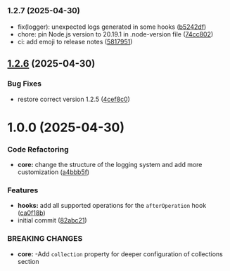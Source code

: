 ## <small>1.2.7 (2025-04-30)</small>

* fix(logger): unexpected logs generated in some hooks ([b5242df](https://github.com/shaadcode/payload-auditor/commit/b5242df))
* chore: pin Node.js version to 20.19.1 in .node-version file ([74cc802](https://github.com/shaadcode/payload-auditor/commit/74cc802))
* ci: add emoji to release notes ([5817951](https://github.com/shaadcode/payload-auditor/commit/5817951))

## [1.2.6](https://github.com/shaadcode/payload-auditor/compare/v1.2.5...v1.2.6) (2025-04-30)


### Bug Fixes

* restore correct version 1.2.5 ([4cef8c0](https://github.com/shaadcode/payload-auditor/commit/4cef8c0f550c6b7a510e40ee965c4b80a7c9e3e7))

# 1.0.0 (2025-04-30)


### Code Refactoring

* **core:** change the structure of the logging system and add more customization ([a4bbb5f](https://github.com/shaadcode/payload-auditor/commit/a4bbb5f48fb86bd6398693df2f80b225cced89d3))


### Features

* **hooks:** add all supported operations for the `afterOperation` hook ([ca0f18b](https://github.com/shaadcode/payload-auditor/commit/ca0f18b0e26d94eb48a9ab5f0684536aeed94242))
* initial commit ([82abc21](https://github.com/shaadcode/payload-auditor/commit/82abc21b9189472b9bfb7c9cc13a1a00da1bd6ed))


### BREAKING CHANGES

* **core:** -Add `collection` property for deeper configuration of collections section
